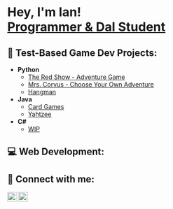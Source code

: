 <h1>Hey, I'm Ian! <br/><a href="https://github.com/Susheonnn">Programmer & Dal Student</a>

<h2>📜 Test-Based Game Dev Projects:</h2>

- <b>Python</b>
  - [The Red Show - Adventure Game](https://github.com/Susheonnn/TheRedShow)
  - [Mrs. Corvus - Choose Your Own Adventure](https://github.com/)
  - [Hangman](https://github.com/)
- <b>Java</b>
  - [Card Games](https://github.com/)
  - [Yahtzee](https://github.com/)
- <b>C#</b>
  - [WIP](https://github.com/)

<h2>💻 Web Development:</h2>

<h2> 🤳 Connect with me:</h2>

[<img align="left" alt="IanBombio | LinkedIn" width="22px" src="https://cdn.jsdelivr.net/npm/simple-icons@v3/icons/linkedin.svg" />][linkedin]
[<img align="left" alt="Susheonnn | Instagram" width="22px" src="https://cdn.jsdelivr.net/npm/simple-icons@v3/icons/instagram.svg" />][instagram]

[instagram]: https://www.instagram.com/susheonnn/
[linkedin]: https://linkedin.com/in/ianbombio
